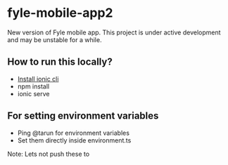 # fyle-mobile-app2

New version of Fyle mobile app. This project is under active development and may be unstable for a while.

## How to run this locally?

 - [Install ionic cli](https://ionicframework.com/docs/cli)
 - npm install
 - ionic serve

## For setting environment variables

 - Ping @tarun for environment variables
 - Set them directly inside environment.ts

Note: Lets not push these to 
